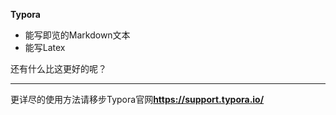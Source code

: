 **Typora**

- 能写即览的Markdown文本
- 能写Latex

还有什么比这更好的呢？

---

更详尽的使用方法请移步Typora官网**https://support.typora.io/**

